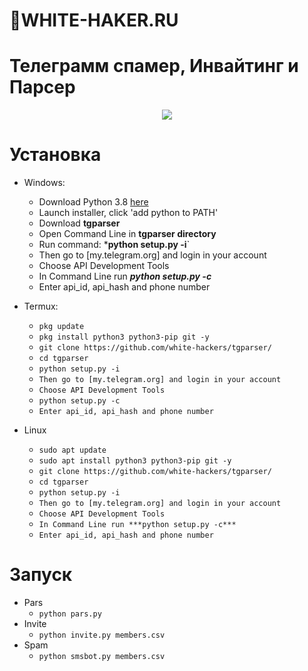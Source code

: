 🧾WHITE-HAKER.RU 
===================================
Телеграмм спамер, Инвайтинг и Парсер
===================================
<p align="center">
  <img src="https://white-haker.ru/data/assets/logo/ico2.png">
</p>

# Установка
* Windows:
  * Download Python 3.8 [here](https://www.python.org/downloads/release/python-38) 
  * Launch installer, click 'add python to PATH'
  * Download **tgparser**
  * Open Command Line in **tgparser directory**
  * Run command: ***python setup.py -i**`
  * Then go to [my.telegram.org] and login in your account
  * Choose API Development Tools
  * In Command Line run ***python setup.py -c***
  * Enter api_id, api_hash and phone number
  
* Termux:
  * `pkg update`
  * `pkg install python3 python3-pip git -y`
  * `git clone https://github.com/white-hackers/tgparser/`
  * `cd tgparser`
  * `python setup.py -i`
  * `Then go to [my.telegram.org] and login in your account`
  * `Choose API Development Tools`
  * `python setup.py -c`
  * `Enter api_id, api_hash and phone number`
* Linux
  * `sudo apt update`
  * `sudo apt install python3 python3-pip git -y`
  * `git clone https://github.com/white-hackers/tgparser/`
  * `cd tgparser`
  * `python setup.py -i`
  * `Then go to [my.telegram.org] and login in your account`
  * `Choose API Development Tools`
  * `In Command Line run ***python setup.py -c***`
  * `Enter api_id, api_hash and phone number`

# Запуск
* Pars
  * `python pars.py`
* Invite
  * `python invite.py members.csv`
* Spam
  * `python smsbot.py members.csv`
